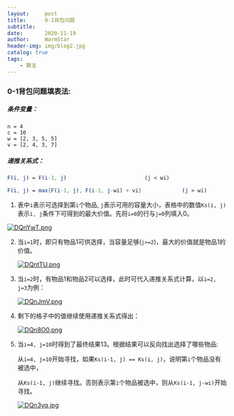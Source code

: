 ```yaml
---
layout:     post   				    
title:      0-1背包问题				
subtitle:   
date:       2020-11-19 				
author:     WarmStar
header-img: img/blog2.jpg 	
catalog: true 				
tags:							
    - 算法
---
```






### 0-1背包问题填表法:

##### 条件变量：

```
n = 4
c = 10
w = [2, 3, 5, 5]
v = [2, 4, 3, 7]
```

##### 递推关系式：

```mathematica
F(i, j) = F(i-1, j)							(j < wi)

F(i, j) = max{F(i-1, j), F(i-1, j-wi) + vi}				(j > wi)
```





1. 表中`i`表示可选择到第`i`个物品,  `j`表示可用的容量大小，表格中的数值`Ks(i, j)`表示`i, j`条件下可得到的最大价值。先将`i=0`的行与`j=0`列填入0。

[![DQnYwT.png](https://s3.ax1x.com/2020/11/20/DQnYwT.png)](https://imgchr.com/i/DQnYwT)

2. 当`i=1`时，即只有物品1可供选择，当容量足够(`j>=2`)，最大的价值就是物品1的价值。

   [![DQntTU.png](https://s3.ax1x.com/2020/11/20/DQntTU.png)](https://imgchr.com/i/DQntTU)

3. 当`i=2`时，有物品1和物品2可以选择，此时可代入递推关系式计算，以`i=2, j=3`为例：

   [![DQnJmV.png](https://s3.ax1x.com/2020/11/20/DQnJmV.png)](https://imgchr.com/i/DQnJmV)

4. 剩下的格子中的值继续使用递推关系式得出：

   [![DQn8O0.png](https://s3.ax1x.com/2020/11/20/DQn8O0.png)](https://imgchr.com/i/DQn8O0)

5. 当`i=4, j=10`时得到了最终结果13。根据结果可以反向找出选择了哪些物品:

   从`i=4, j=10`开始寻找，如果`Ks(i-1, j) == Ks(i, j)`，说明第`i`个物品没有被选中，

   从`Ks(i-1, j)`继续寻找。否则表示第`i`个物品被选中，则从`Ks(i-1, j-wi)`开始寻找。

   [![DQn3yq.jpg](https://s3.ax1x.com/2020/11/20/DQn3yq.jpg)](https://imgchr.com/i/DQn3yq)

   

